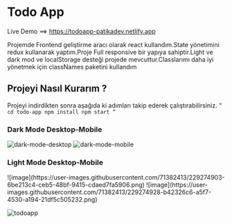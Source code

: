 <h1>Todo App</h1>

Live Demo ==> https://todoapp-patikadev.netlify.app

<p>Projemde Frontend geliştirme aracı olarak react kullandım.State yönetimini redux kullanarak yaptım.Proje Full responsive bir yapıya sahiptir.Light ve dark mod ve localStorage desteği projede mevcuttur.Classlarımı daha iyi yönetmek için classNames paketini kullandım</p>

<h2>Projeyi Nasıl Kurarım ? </h2>

Projeyi indirdikten sonra aşağıda ki adımları takip ederek çalıştırabilirsiniz.
“`
cd todo-app
npm install
npm start
“`

<h3>Dark Mode Desktop-Mobile</h3>
<img src="https://user-images.githubusercontent.com/71382413/229274782-6542bb78-f0e6-4ac2-bb27-39b1bf860266.png" alt="dark-mode-desktop"/>
<img src="https://user-images.githubusercontent.com/71382413/229274829-30b6ef38-2e5a-47f2-a24c-4237795ea08c.png" alt="dark-mode-mobile"/>

<h3>Light Mode Desktop-Mobile</h3>
![image](https://user-images.githubusercontent.com/71382413/229274903-6be213c4-ceb5-48bf-9415-cdaed7fa5906.png)
![image](https://user-images.githubusercontent.com/71382413/229274928-b42326c6-a5f7-4530-a194-21df5c505232.png)



![todoapp](https://user-images.githubusercontent.com/71382413/229275330-7f38f2e5-284b-4be5-8c21-509abc940649.gif)
